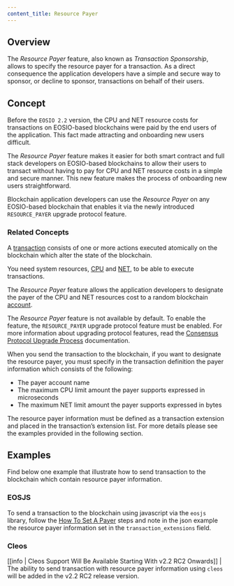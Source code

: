 ```yaml
---
content_title: Resource Payer
---
```


## Overview

The *Resource Payer* feature, also known as *Transaction Sponsorship*, allows to specify the resource payer for a transaction. As a direct consequence the application developers have a simple and secure way to sponsor, or decline to sponsor, transactions on behalf of their users.

## Concept

Before the `EOSIO 2.2` version, the CPU and NET resource costs for transactions on EOSIO-based blockchains were paid by the end users of the application. This fact made attracting and onboarding new users difficult.

The *Resource Payer* feature makes it easier for both smart contract and full stack developers on EOSIO-based blockchains to allow their users to transact without having to pay for CPU and NET resource costs in a simple and secure manner. This new feature makes the process of onboarding new users straightforward.

Blockchain application developers can use the *Resource Payer* on any EOSIO-based blockchain that enables it via the newly introduced `RESOURCE_PAYER` upgrade protocol feature.

### Related Concepts

A [transaction](https://developers.eos.io/welcome/latest/glossary/index/#transaction) consists of one or more actions executed atomically on the blockchain which alter the state of the blockchain.

You need system resources, [CPU](https://developers.eos.io/welcome/latest/glossary/index/#cpu) and [NET](https://developers.eos.io/welcome/latest/glossary/index/#net), to be able to execute transactions.

The *Resource Payer* feature allows the application developers to designate the payer of the CPU and NET resources cost to a random blockchain [account](https://developers.eos.io/welcome/latest/glossary/index/#account).

The *Resource Payer* feature is not available by default. To enable the feature, the `RESOURCE_PAYER` upgrade protocol feature must be enabled. For more information about upgrading protocol features, read the [Consensus Protocol Upgrade Process](https://developers.eos.io/manuals/eos/latest/nodeos/upgrade-guides/1.8-upgrade-guide/#upgrade-process-for-all-eosio-networks-including-test-networks) documentation.

When you send the transaction to the blockchain, if you want to designate the resource payer, you must specify in the transaction definition the payer information which consists of the following:

* The payer account name
* The maximum CPU limit amount the payer supports expressed in microseconds
* The maximum NET limit amount the payer supports expressed in bytes

The resource payer information must be defined as a transaction extension and placed in the transaction’s extension list. For more details please see the examples provided in the following section.

## Examples

Find below one example that illustrate how to send transaction to the blockchain which contain resource payer information.

### EOSJS

To send a transaction to the blockchain using javascript via the `eosjs` library, follow the [How To Set A Payer](https://developers.eos.io/manuals/eosjs/latest/how-to-guides/how-to-set-a-payer) steps and note in the json example the resource payer information set in the ``transaction_extensions`` field.

### Cleos

[[info | Cleos Support Will Be Available Starting With v2.2 RC2 Onwards]]
| The ability to send transaction with resource payer information using `cleos` will be added in the v2.2 RC2 release version.
